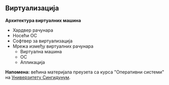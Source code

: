 ## Виртуализација

**Архитектура виртуалних машина**

- Хардвер рачунара
- Носећи ОС
- Софтвер за виртуализација
- Мрежа између виртуалних рачунара
	- Виртуална машина
	- ОС
	- Апликација

**Напомена:** већина материјала преузета са курса "Оперативни системи" на [Универзитету Сингидунум](https://singidunum.ac.rs).
